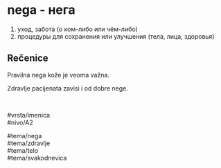 # nega - нега

1. уход, забота (о ком-либо или чём-либо)  
2. процедуры для сохранения или улучшения (тела, лица, здоровья)

## Rečenice

Pravilna nega kože je veoma važna.

Zdravlje pacijenata zavisi i od dobre nege.

<br>

#vrsta/imenica  
#nivo/A2  

#tema/nega  
#tema/zdravlje  
#tema/telo  
#tema/svakodnevica  
